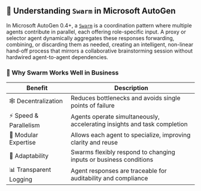 ## 🧠 Understanding `Swarm` in Microsoft AutoGen

In Microsoft AutoGen 0.4+, a [`Swarm`](https://microsoft.github.io/autogen/stable/user-guide/agentchat-user-guide/swarm.html) is a coordination pattern where multiple agents contribute in parallel, each offering role-specific input. A proxy or selector agent dynamically aggregates these responses forwarding, combining, or discarding them as needed, creating an intelligent, non-linear hand-off process that mirrors a collaborative brainstorming session without hardwired agent-to-agent dependencies.


### 🧩 Why Swarm Works Well in Business

| Benefit                | Description                                                                 |
|------------------------|-----------------------------------------------------------------------------|
| 🕸️ Decentralization     | Reduces bottlenecks and avoids single points of failure                    |
| ⚡ Speed & Parallelism  | Agents operate simultaneously, accelerating insights and task completion   |
| 🧩 Modular Expertise    | Allows each agent to specialize, improving clarity and reuse               |
| 🔄 Adaptability         | Swarms flexibly respond to changing inputs or business conditions          |
| 📊 Transparent Logging  | Agent responses are traceable for auditability and compliance              |
